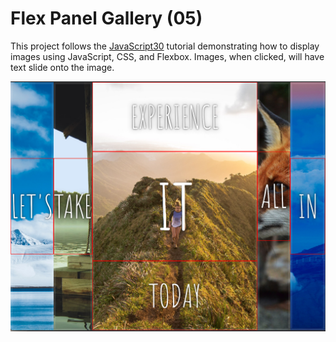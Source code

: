 # Flex Panel Gallery (05)

This project follows the [JavaScript30](https://javascript30.com/) tutorial demonstrating how to display images
using JavaScript, CSS, and Flexbox. Images, when clicked, will have text slide onto the image.

![five nature images in vertical columns](flexPanelsExample.png)